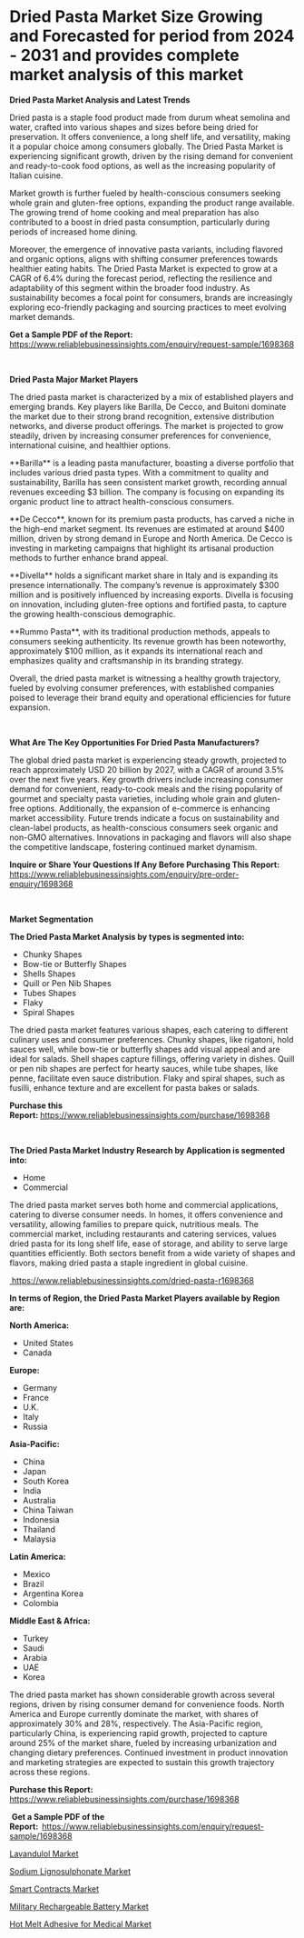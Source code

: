 <p><h1>Dried Pasta Market Size Growing and Forecasted for period from 2024 - 2031 and provides complete market analysis of this market</h1></p><p><strong>Dried Pasta Market Analysis and Latest Trends</strong></p>
<p><p>Dried pasta is a staple food product made from durum wheat semolina and water, crafted into various shapes and sizes before being dried for preservation. It offers convenience, a long shelf life, and versatility, making it a popular choice among consumers globally. The Dried Pasta Market is experiencing significant growth, driven by the rising demand for convenient and ready-to-cook food options, as well as the increasing popularity of Italian cuisine.</p><p>Market growth is further fueled by health-conscious consumers seeking whole grain and gluten-free options, expanding the product range available. The growing trend of home cooking and meal preparation has also contributed to a boost in dried pasta consumption, particularly during periods of increased home dining. </p><p>Moreover, the emergence of innovative pasta variants, including flavored and organic options, aligns with shifting consumer preferences towards healthier eating habits. The Dried Pasta Market is expected to grow at a CAGR of 6.4% during the forecast period, reflecting the resilience and adaptability of this segment within the broader food industry. As sustainability becomes a focal point for consumers, brands are increasingly exploring eco-friendly packaging and sourcing practices to meet evolving market demands.</p></p>
<p><strong>Get a Sample PDF of the Report:&nbsp;</strong> <a href="https://www.reliablebusinessinsights.com/enquiry/request-sample/1698368?utm_campaign=60&utm_medium=2&utm_source=Github&utm_content=ia&utm_term=19112024&utm_id=dried-pasta">https://www.reliablebusinessinsights.com/enquiry/request-sample/1698368</a></p>
<p>&nbsp;</p>
<p><strong>Dried Pasta Major Market Players</strong></p>
<p><p>The dried pasta market is characterized by a mix of established players and emerging brands. Key players like Barilla, De Cecco, and Buitoni dominate the market due to their strong brand recognition, extensive distribution networks, and diverse product offerings. The market is projected to grow steadily, driven by increasing consumer preferences for convenience, international cuisine, and healthier options.</p><p>**Barilla** is a leading pasta manufacturer, boasting a diverse portfolio that includes various dried pasta types. With a commitment to quality and sustainability, Barilla has seen consistent market growth, recording annual revenues exceeding $3 billion. The company is focusing on expanding its organic product line to attract health-conscious consumers.</p><p>**De Cecco**, known for its premium pasta products, has carved a niche in the high-end market segment. Its revenues are estimated at around $400 million, driven by strong demand in Europe and North America. De Cecco is investing in marketing campaigns that highlight its artisanal production methods to further enhance brand appeal.</p><p>**Divella** holds a significant market share in Italy and is expanding its presence internationally. The company’s revenue is approximately $300 million and is positively influenced by increasing exports. Divella is focusing on innovation, including gluten-free options and fortified pasta, to capture the growing health-conscious demographic.</p><p>**Rummo Pasta**, with its traditional production methods, appeals to consumers seeking authenticity. Its revenue growth has been noteworthy, approximately $100 million, as it expands its international reach and emphasizes quality and craftsmanship in its branding strategy.</p><p>Overall, the dried pasta market is witnessing a healthy growth trajectory, fueled by evolving consumer preferences, with established companies poised to leverage their brand equity and operational efficiencies for future expansion.</p></p>
<p>&nbsp;</p>
<p><strong>What Are The Key Opportunities For Dried Pasta Manufacturers?</strong></p>
<p><p>The global dried pasta market is experiencing steady growth, projected to reach approximately USD 20 billion by 2027, with a CAGR of around 3.5% over the next five years. Key growth drivers include increasing consumer demand for convenient, ready-to-cook meals and the rising popularity of gourmet and specialty pasta varieties, including whole grain and gluten-free options. Additionally, the expansion of e-commerce is enhancing market accessibility. Future trends indicate a focus on sustainability and clean-label products, as health-conscious consumers seek organic and non-GMO alternatives. Innovations in packaging and flavors will also shape the competitive landscape, fostering continued market dynamism.</p></p>
<p><strong>Inquire or Share Your Questions If Any Before Purchasing This Report:</strong> <a href="https://www.reliablebusinessinsights.com/enquiry/pre-order-enquiry/1698368?utm_campaign=60&utm_medium=2&utm_source=Github&utm_content=ia&utm_term=19112024&utm_id=dried-pasta">https://www.reliablebusinessinsights.com/enquiry/pre-order-enquiry/1698368</a></p>
<p>&nbsp;</p>
<p><strong>Market Segmentation</strong></p>
<p><strong>The Dried Pasta Market Analysis by types is segmented into:</strong></p>
<p><ul><li>Chunky Shapes</li><li>Bow-tie or Butterfly Shapes</li><li>Shells Shapes</li><li>Quill or Pen Nib Shapes</li><li>Tubes Shapes</li><li>Flaky</li><li>Spiral Shapes</li></ul></p>
<p><p>The dried pasta market features various shapes, each catering to different culinary uses and consumer preferences. Chunky shapes, like rigatoni, hold sauces well, while bow-tie or butterfly shapes add visual appeal and are ideal for salads. Shell shapes capture fillings, offering variety in dishes. Quill or pen nib shapes are perfect for hearty sauces, while tube shapes, like penne, facilitate even sauce distribution. Flaky and spiral shapes, such as fusilli, enhance texture and are excellent for pasta bakes or salads.</p></p>
<p><strong>Purchase this Report:&nbsp;</strong><a href="https://www.reliablebusinessinsights.com/purchase/1698368?utm_campaign=60&utm_medium=2&utm_source=Github&utm_content=ia&utm_term=19112024&utm_id=dried-pasta">https://www.reliablebusinessinsights.com/purchase/1698368</a></p>
<p>&nbsp;</p>
<p><strong>The Dried Pasta Market Industry Research by Application is segmented into:</strong></p>
<p><ul><li>Home</li><li>Commercial</li></ul></p>
<p><p>The dried pasta market serves both home and commercial applications, catering to diverse consumer needs. In homes, it offers convenience and versatility, allowing families to prepare quick, nutritious meals. The commercial market, including restaurants and catering services, values dried pasta for its long shelf life, ease of storage, and ability to serve large quantities efficiently. Both sectors benefit from a wide variety of shapes and flavors, making dried pasta a staple ingredient in global cuisine.</p></p>
<p><a href="https://www.reliablebusinessinsights.com/dried-pasta-r1698368?utm_campaign=60&utm_medium=2&utm_source=Github&utm_content=ia&utm_term=19112024&utm_id=dried-pasta">&nbsp;https://www.reliablebusinessinsights.com/dried-pasta-r1698368</a></p>
<p><strong>In terms of Region, the Dried Pasta Market Players available by Region are:</strong></p>
<p>
    <p> <strong> North America: </strong>
        <ul>
            <li>United States</li>
            <li>Canada</li>
        </ul>
        </p> 
    <p> <strong> Europe: </strong>
        <ul>
            <li>Germany</li>
            <li>France</li>
            <li>U.K.</li>
            <li>Italy</li>
            <li>Russia</li>
        </ul>
        </p> 
    <p> <strong> Asia-Pacific: </strong>
        <ul>
            <li>China</li>
            <li>Japan</li>
            <li>South Korea</li>
            <li>India</li>
            <li>Australia</li>
            <li>China Taiwan</li>
            <li>Indonesia</li>
            <li>Thailand</li>
            <li>Malaysia</li>
        </ul>
        </p> 
    <p> <strong> Latin America: </strong>
        <ul>
            <li>Mexico</li>
            <li>Brazil</li>
            <li>Argentina Korea</li>
            <li>Colombia</li>
        </ul>
        </p> 
    <p> <strong> Middle East & Africa: </strong>
        <ul>
            <li>Turkey</li>
            <li>Saudi</li>
            <li>Arabia</li>
            <li>UAE</li>
            <li>Korea</li>
        </ul>
    </p>
    </p>
<p><p>The dried pasta market has shown considerable growth across several regions, driven by rising consumer demand for convenience foods. North America and Europe currently dominate the market, with shares of approximately 30% and 28%, respectively. The Asia-Pacific region, particularly China, is experiencing rapid growth, projected to capture around 25% of the market share, fueled by increasing urbanization and changing dietary preferences. Continued investment in product innovation and marketing strategies are expected to sustain this growth trajectory across these regions.</p></p>
<p><strong>Purchase this Report: </strong><a href="https://www.reliablebusinessinsights.com/purchase/1698368?utm_campaign=60&utm_medium=2&utm_source=Github&utm_content=ia&utm_term=19112024&utm_id=dried-pasta">https://www.reliablebusinessinsights.com/purchase/1698368</a></p>
<p>&nbsp;<strong>Get a Sample PDF of the Report:&nbsp;&nbsp;</strong><a href="https://www.reliablebusinessinsights.com/enquiry/request-sample/1698368?utm_campaign=60&utm_medium=2&utm_source=Github&utm_content=ia&utm_term=19112024&utm_id=dried-pasta">https://www.reliablebusinessinsights.com/enquiry/request-sample/1698368</a></p>
<p><strong></strong></p>
<p><p><a href="https://www.linkedin.com/pulse/lavandulol-market-industry-trends-forecast-period-from-2024-h0buc?utm_campaign=60&utm_medium=2&utm_source=Github&utm_content=ia&utm_term=19112024&utm_id=dried-pasta">Lavandulol Market</a></p><p><a href="https://www.linkedin.com/pulse/strategic-forecast-sodium-lignosulphonate-market-growth-trends-sujcc?utm_campaign=60&utm_medium=2&utm_source=Github&utm_content=ia&utm_term=19112024&utm_id=dried-pasta">Sodium Lignosulphonate Market</a></p><p><a href="https://issuu.com/reportprime-2/docs/smart-contracts-market-size-2030.pp_7736efa0076fe1?utm_campaign=60&utm_medium=2&utm_source=Github&utm_content=ia&utm_term=19112024&utm_id=dried-pasta">Smart Contracts Market</a></p><p><a href="https://github.com/FahadAhmed223/Market-Research-Report-List-1/blob/main/military-rechargeable-battery-market.md?utm_campaign=60&utm_medium=2&utm_source=Github&utm_content=ia&utm_term=19112024&utm_id=dried-pasta">Military Rechargeable Battery Market</a></p><p><a href="https://github.com/NargisHussain432/Market-Research-Report-List-1/blob/main/hot-melt-adhesive-for-medical-market.md?utm_campaign=60&utm_medium=2&utm_source=Github&utm_content=ia&utm_term=19112024&utm_id=dried-pasta">Hot Melt Adhesive for Medical Market</a></p></p>